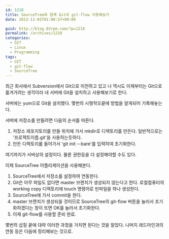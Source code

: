 ```yaml
---
id: 1218
title: SourceTree와 함께 Git과 git-flow 사용해보기
date: 2013-11-01T01:00:57+09:00

guid: http://blog.83rpm.com/?p=1218
permalink: /archives/1218
categories:
  - GIT
  - Linux
  - Programming
tags:
  - GIT
  - git-flow
  - SourceTree
---
```

최근 회사에서 Subversion에서 Git으로 이전하고 있고 나 역시도 이제부터는 Git으로 옮겨가려는 생각이라 내 서버에 Git을 설치하고 사용해보기로 한다.

서버에는 yum으로 Git을 설치했다. 몇번의 시행착오끝에 방법을 알게되어 기록해놓는다.

서버에 저장소를 만들려면 다음의 순서를 따른다.

  1. 저장소 레포지토리를 만들 위치에 가서 mkdir로 디렉토리를 만든다. 일반적으로는 '프로젝트이름.git'을 사용하는듯하다.
  2. 만든 디렉토리롤 들어가서 'git init --bare'를 입력하여 초기화한다.

여기까지가 서버상의 설정이다. 물론 권한등을 더 설정해야할 수도 있다.

이제 SourceTree 어플리케이션을 사용해본다.

  1. SourceTree에서 저장소를 설정하여 연동한다.
  2. Git은 아무 파일도 없다면 master 브랜치가 생성되지 않는다고 한다. 로컬컴퓨터의 working copy 디렉토리에 touch 명령어로 빈파일을 하나 생성한다.
  3. SourceTree에 가서 commit을 한다.
  4. master 브랜치가 생성되을 것이므로 SourceTree의 git-flow 버튼을 눌러서 초기화하겠다는 창이 뜨면 OK를 눌러서 초기화한다.
  5. 이제 git-flow를 사용할 준비 완료.

몇번의 삽질 끝에 대략 이러한 과정을 거치면 된다는 것을 알았다. 나머지 레드마인과의 연동 등은 다음에 정리해보는 것으로.
